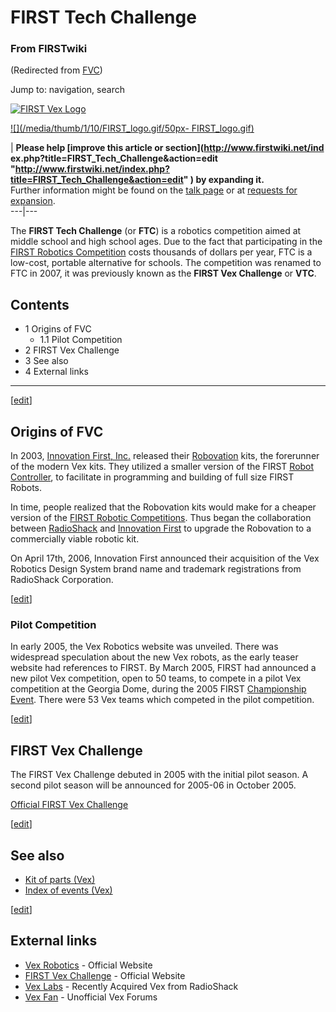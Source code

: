 # FIRST Tech Challenge

### From FIRSTwiki

(Redirected from [FVC](/index.php?title=FVC&redirect=no "FVC" ))

Jump to: navigation, search

[![FIRST Vex Logo](/media/1/1d/VEX_logo.jpg)](/index.php/Image:VEX_logo.jpg
"FIRST Vex Logo" )

[![](/media/thumb/1/10/FIRST_logo.gif/50px-
FIRST_logo.gif)](/index.php/Image:FIRST_logo.gif "" )

| **Please help [improve this article or section](http://www.firstwiki.net/ind
ex.php?title=FIRST_Tech_Challenge&action=edit
"http://www.firstwiki.net/index.php?title=FIRST_Tech_Challenge&action=edit" )
by expanding it.**  
Further information might be found on the [talk
page](/index.php/Talk:FIRST_Tech_Challenge "Talk:FIRST Tech Challenge" ) or at
[requests for expansion](/index.php/FIRSTwiki:Requests_for_expansion
"FIRSTwiki:Requests for expansion" ).  
---|---  
  
  
The **FIRST Tech Challenge** (or **FTC**) is a robotics competition aimed at
middle school and high school ages. Due to the fact that participating in the
[FIRST Robotics Competition](/index.php/FIRST "FIRST" ) costs thousands of
dollars per year, FTC is a low-cost, portable alternative for schools. The
competition was renamed to FTC in 2007, it was previously known as the **FIRST
Vex Challenge** or **VTC**.

## Contents

  * 1 Origins of FVC
    * 1.1 Pilot Competition
  * 2 FIRST Vex Challenge
  * 3 See also
  * 4 External links  
---  
  
[[edit](/index.php?title=FIRST_Tech_Challenge&action=edit&section=1 "Edit
section: Origins of FVC" )]

##  Origins of FVC

In 2003, [Innovation First, Inc.](/index.php/Innovation_First%2C_Inc.
"Innovation First, Inc." ) released their [Robovation](/index.php/Robovation
"Robovation" ) kits, the forerunner of the modern Vex kits. They utilized a
smaller version of the FIRST [Robot Controller](/index.php/Robot_Controller
"Robot Controller" ), to facilitate in programming and building of full size
FIRST Robots.

In time, people realized that the Robovation kits would make for a cheaper
version of the [FIRST Robotic Competitions](/index.php/Regional "Regional" ).
Thus began the collaboration between
[RadioShack](http://www.wikipedia.org/wiki/RadioShack "wikipedia:RadioShack" )
and [Innovation First](/index.php/Innovation_First%2C_Inc. "Innovation First,
Inc." ) to upgrade the Robovation to a commercially viable robotic kit.

On April 17th, 2006, Innovation First announced their acquisition of the Vex
Robotics Design System brand name and trademark registrations from RadioShack
Corporation.

[[edit](/index.php?title=FIRST_Tech_Challenge&action=edit&section=2 "Edit
section: Pilot Competition" )]

###  Pilot Competition

In early 2005, the Vex Robotics website was unveiled. There was widespread
speculation about the new Vex robots, as the early teaser website had
references to FIRST. By March 2005, FIRST had announced a new pilot Vex
competition, open to 50 teams, to compete in a pilot Vex competition at the
Georgia Dome, during the 2005 FIRST [Championship
Event](/index.php/Championship_Event "Championship Event" ). There were 53 Vex
teams which competed in the pilot competition.

[[edit](/index.php?title=FIRST_Tech_Challenge&action=edit&section=3 "Edit
section: FIRST Vex Challenge" )]

##  FIRST Vex Challenge

The FIRST Vex Challenge debuted in 2005 with the initial pilot season. A
second pilot season will be announced for 2005-06 in October 2005.

[Official FIRST Vex Challenge](http://www.usfirst.org/Vex/
"http://www.usfirst.org/Vex/" )

[[edit](/index.php?title=FIRST_Tech_Challenge&action=edit&section=4 "Edit
section: See also" )]

##  See also

  * [Kit of parts (Vex)](/index.php/Kit_of_parts_%28Vex%29 "Kit of parts \(Vex\)" )
  * [Index of events (Vex)](/index.php/Index_of_events_%28Vex%29 "Index of events \(Vex\)" )

[[edit](/index.php?title=FIRST_Tech_Challenge&action=edit&section=5 "Edit
section: External links" )]

##  External links

  * [Vex Robotics](http://www.vexrobotics.com/ "http://www.vexrobotics.com/" ) \- Official Website 
  * [FIRST Vex Challenge](http://www.usfirst.org/Vex/ "http://www.usfirst.org/Vex/" ) \- Official Website 
  * [Vex Labs](http://www.vexlabs.com/ "http://www.vexlabs.com/" ) \- Recently Acquired Vex from RadioShack 
  * [Vex Fan](http://www.vexfan.com/ "http://www.vexfan.com/" ) \- Unofficial Vex Forums 

